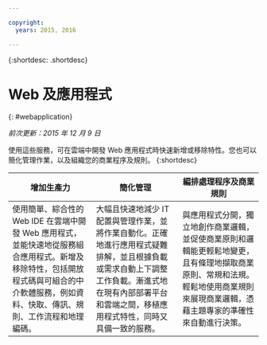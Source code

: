 ```yaml
---

copyright:
  years: 2015, 2016

---
```



{:shortdesc: .shortdesc} 

# Web 及應用程式
{: #webapplication}

*前次更新：2015 年 12 月 9 日*

使用這些服務，可在雲端中開發 Web 應用程式時快速新增或移除特性。您也可以簡化管理作業，以及組織您的商業程序及規則。
{:shortdesc}


增加生產力 | 簡化管理 | 編排處理程序及商業規則
--- | --- | ---
使用簡單、綜合性的 Web IDE 在雲端中開發 Web 應用程式，並能快速地從服務組合應用程式。新增及移除特性，包括開放程式碼與可組合的中介軟體服務，例如資料、快取、傳訊、規則、工作流程和地理編碼。 | 大幅且快速地減少 IT 配置與管理作業，並將作業自動化。正確地進行應用程式疑難排解，並且根據負載或需求自動上下調整工作負載。漸進式地在現有內部部署平台和雲端之間，移植應用程式特性，同時又具備一致的服務。 | 與應用程式分開，獨立地創作商業邏輯，並促使商業原則和邏輯能更輕鬆地變更，且有條理地擷取商業原則、常規和法規。輕鬆地使用商業規則來展現商業邏輯，憑藉主題專家的準確性來自動進行決策。
